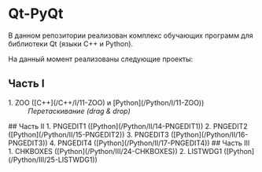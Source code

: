 # Qt-PyQt

В данном репозитории реализован комплекс обучающих программ для библиотеки Qt (языки C++ и Python).

На данный момент реализованы следующие проекты:
## Часть I
<dl>
  <dt>1. ZOO ([C++](/C++/I/11-ZOO) и [Python](/Python/I/11-ZOO))</dt>
  <dd><em>Перетаскивание (drag & drop)</em></dd>
</dl>
## Часть II
1. PNGEDIT1 ([Python](/Python/II/14-PNGEDIT1))
2. PNGEDIT2 ([Python](/Python/II/15-PNGEDIT2))
3. PNGEDIT3 ([Python](/Python/II/16-PNGEDIT3))
4. PNGEDIT4 ([Python](/Python/II/17-PNGEDIT4))
## Часть III
1. CHKBOXES ([Python](/Python/III/24-CHKBOXES))
2. LISTWDG1 ([Python](/Python/III/25-LISTWDG1))
